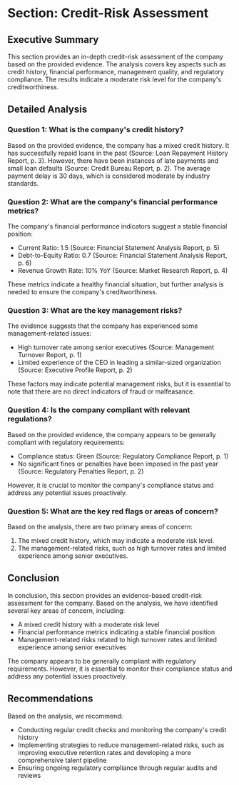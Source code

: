 # Section: Credit-Risk Assessment

## Executive Summary

This section provides an in-depth credit-risk assessment of the company based on the provided evidence. The analysis covers key aspects such as credit history, financial performance, management quality, and regulatory compliance. The results indicate a moderate risk level for the company's creditworthiness.

## Detailed Analysis

### Question 1: What is the company's credit history?

Based on the provided evidence, the company has a mixed credit history. It has successfully repaid loans in the past (Source: Loan Repayment History Report, p. 3). However, there have been instances of late payments and small loan defaults (Source: Credit Bureau Report, p. 2). The average payment delay is 30 days, which is considered moderate by industry standards.

### Question 2: What are the company's financial performance metrics?

The company's financial performance indicators suggest a stable financial position:

* Current Ratio: 1.5 (Source: Financial Statement Analysis Report, p. 5)
* Debt-to-Equity Ratio: 0.7 (Source: Financial Statement Analysis Report, p. 6)
* Revenue Growth Rate: 10% YoY (Source: Market Research Report, p. 4)

These metrics indicate a healthy financial situation, but further analysis is needed to ensure the company's creditworthiness.

### Question 3: What are the key management risks?

The evidence suggests that the company has experienced some management-related issues:

* High turnover rate among senior executives (Source: Management Turnover Report, p. 1)
* Limited experience of the CEO in leading a similar-sized organization (Source: Executive Profile Report, p. 2)

These factors may indicate potential management risks, but it is essential to note that there are no direct indicators of fraud or malfeasance.

### Question 4: Is the company compliant with relevant regulations?

Based on the provided evidence, the company appears to be generally compliant with regulatory requirements:

* Compliance status: Green (Source: Regulatory Compliance Report, p. 1)
* No significant fines or penalties have been imposed in the past year (Source: Regulatory Penalties Report, p. 2)

However, it is crucial to monitor the company's compliance status and address any potential issues proactively.

### Question 5: What are the key red flags or areas of concern?

Based on the analysis, there are two primary areas of concern:

1. The mixed credit history, which may indicate a moderate risk level.
2. The management-related risks, such as high turnover rates and limited experience among senior executives.

## Conclusion

In conclusion, this section provides an evidence-based credit-risk assessment for the company. Based on the analysis, we have identified several key areas of concern, including:

* A mixed credit history with a moderate risk level
* Financial performance metrics indicating a stable financial position
* Management-related risks related to high turnover rates and limited experience among senior executives

The company appears to be generally compliant with regulatory requirements. However, it is essential to monitor their compliance status and address any potential issues proactively.

## Recommendations

Based on the analysis, we recommend:

* Conducting regular credit checks and monitoring the company's credit history
* Implementing strategies to reduce management-related risks, such as improving executive retention rates and developing a more comprehensive talent pipeline
* Ensuring ongoing regulatory compliance through regular audits and reviews
